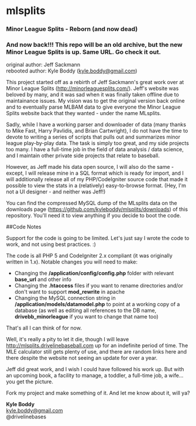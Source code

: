 mlsplits
========

### Minor League Splits - Reborn (and now dead)
### And now back!!! This repo will be an old archive, but the new Minor League Splits is up. Same URL. Go check it out.
original author: Jeff Sackmann<br/>
rebooted author: Kyle Boddy (kyle.boddy@gmail.com)

This project started off as a rebirth of Jeff Sackmann's great work over at Minor League Splits (http://minorleaguesplits.com/). Jeff's website was beloved by many, and it was sad when it was finally taken offline due to maintainance issues. My vision was to get the original version back online and to eventually parse MLBAM data to give everyone the Minor League Splits website back that they wanted - under the name MLsplits.

Sadly, while I have a working parser and downloader of data (many thanks to Mike Fast, Harry Pavlidis, and Brian Cartwright), I do not have the time to devote to writing a series of scripts that pulls out and summarizes minor league play-by-play data. The task is simply too great, and my side projects too many. I have a full-time job in the field of data analysis / data science, and I maintain other private side projects that relate to baseball.

However, as Jeff made his data open source, I will also do the same - except, I will release mine in a SQL format which is ready for import, and I will additionally release all of my PHP/CodeIgniter source code that made it possible to view the stats in a (relatively) easy-to-browse format. (Hey, I'm not a UI designer - and neither was Jeff!)

You can find the compressed MySQL dump of the MLsplits data on the downloads page (https://github.com/kyleboddy/mlsplits/downloads) of this repository. You'll need it to view anything if you decide to boot the code.

##Code Notes

Support for the code is going to be limited. Let's just say I wrote the code to work, and not using best practices. :)

The code is all PHP 5 and CodeIgniter 2.x compliant (it was originally written in 1.x). Notable changes you will need to make:

<ul>
<li>Changing the <b>/application/config/config.php</b> folder with relevant <b>base_url</b> and other info</li>
<li>Changing the <b>.htaccess</b> files if you want to rename directories and/or don't want to support <b>mod_rewrite</b> in apache</li>
<li>Changing the MySQL connection string in <b>/application/models/datamodel.php</b> to point at a working copy of a database (as well as editing all references to the DB name, <b>drivebb_minorleague</b> if you want to change that name too)</li>
</ul>

That's all I can think of for now.

Well, it's really a pity to let it die, though I will leave http://mlsplits.drivelinebaseball.com up for an indefinite period of time. The MLE calculator still gets plenty of use, and there are random links here and there despite the website not seeing an update for over a year.

Jeff did great work, and I wish I could have followed his work up. But with an upcoming book, a facility to manage, a toddler, a full-time job, a wife... you get the picture.

Fork my project and make something of it. And let me know about it, will ya?

<b>Kyle Boddy</b><br/>
kyle.boddy@gmail.com<br/>
@drivelinebases<br/>
